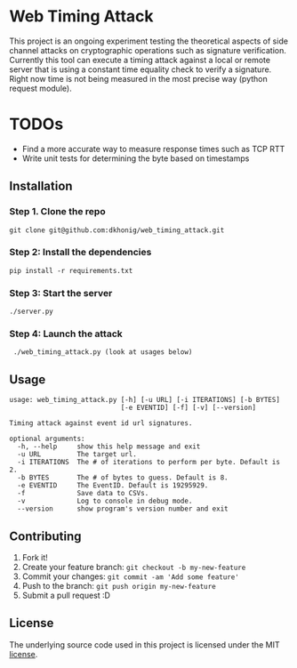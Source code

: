 # Web Timing Attack
This project is an ongoing experiment testing the theoretical aspects of side channel attacks on cryptographic operations such as signature verification. 
Currently this tool can execute a timing attack against a local or remote server that is using a constant time equality check to verify a signature.  Right now
time is not being measured in the most precise way (python request module). 

# TODOs
 * Find a more accurate way to measure response times such as TCP RTT
 * Write unit tests for determining the byte based on timestamps

## Installation
### Step 1. Clone the repo
 ```
 git clone git@github.com:dkhonig/web_timing_attack.git
 ```
### Step 2: Install the dependencies
 ```
 pip install -r requirements.txt
 ```
### Step 3: Start the server
 ```
 ./server.py
 ```
### Step 4: Launch the attack
 ```
  ./web_timing_attack.py (look at usages below)
 ```

## Usage
```
usage: web_timing_attack.py [-h] [-u URL] [-i ITERATIONS] [-b BYTES]                                                                                                                                          
                            [-e EVENTID] [-f] [-v] [--version]                                                                                                                                                
                                                                                                                                                                                                              
Timing attack against event id url signatures.                                                                                                                                                                
                                                                                                                                                                                                              
optional arguments:                                                                                                                                                                                           
  -h, --help     show this help message and exit                                                                                                                                                              
  -u URL         The target url.                                                                                                                                                                              
  -i ITERATIONS  The # of iterations to perform per byte. Default is 2.                                                                                                                                       
  -b BYTES       The # of bytes to guess. Default is 8.                                                                                                                                                       
  -e EVENTID     The EventID. Default is 19295929.                                                                                                                                                            
  -f             Save data to CSVs.                                                                                                                                                                           
  -v             Log to console in debug mode.                                                                                                                                                                     
  --version      show program's version number and exit   

```
## Contributing
1. Fork it!
2. Create your feature branch: `git checkout -b my-new-feature`
3. Commit your changes: `git commit -am 'Add some feature'`
4. Push to the branch: `git push origin my-new-feature`
5. Submit a pull request :D

## License
The underlying source code used in this project is licensed under the MIT [license](LICENSE.md).